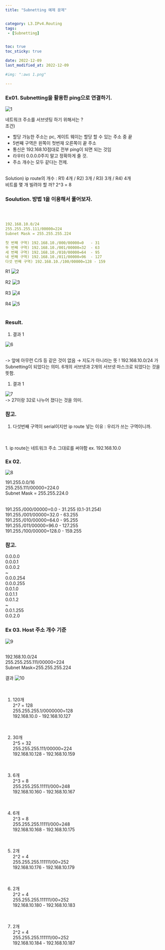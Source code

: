```yaml
---
title: "Subnetting 예제 문제"


category: L3.IPv4.Routing
tags:
 - [Subnetting]


toc: true
toc_sticky: true

date: 2022-12-09
last_modified_at: 2022-12-09

#img: ":aws 1.png"

---
```


<!-- outline-start -->


### Ex01. Subnetting을 활용한 ping으로 연결하기.


![1](https://user-images.githubusercontent.com/117553252/211180342-60f9fc88-b156-46d6-b3b3-11ee2f4178d9.png)



네트워크 주소를 서브넷팅 하기 위해서는 ?
<br/>
조건)
- 할당 가능한 주소는 pc, 게이트 웨이는 할당 할 수 있는 주소 중 끝 
- 5번째 구역은 왼쪽이 첫번재 오른쪽이 끝 주소
- 통신은 192.168.10점대로 전부 ping이 되면 되는 것임
- 라우터 0.0.0.0주지 말고 정확하게 줄 것.
- 주소 개수는 모두 같다는 전제.
<br/>
Solution)
ip route의 개수 : R1) 4개 / R2) 3개 / R3) 3개 / R4) 4개
<br/>
비트를 몇 개 빌려야 할 까?
2^3 = 8


### Soulution. 방법 1을 이용해서 풀어보자.
<br/>

```yaml

192.168.10.0/24
255.255.255.111/00000=224
Subnet Mask = 255.255.255.224

첫 번째 구역) 192.168.10./000/00000=0   - 31
두 번째 구역) 192.168.10./001/00000=32  - 63
세 번째 구역) 192.168.10./010/00000=64  - 95
네 번째 구역) 192.168.10./011/00000=96  - 127
다섯 번째 구역) 192.168.10./100/00000=128 - 159

```

R1 
![2](https://user-images.githubusercontent.com/117553252/211180343-7fff4ced-228e-4d18-ac8b-1c5b7e12e413.png)
<br/><br/>
R2 
![3](https://user-images.githubusercontent.com/117553252/211180344-9be48839-4e8f-41db-ab63-706866e22d8c.png)
<br/><br/>
R3 
![4](https://user-images.githubusercontent.com/117553252/211180336-59d6594c-5972-4f90-8f8c-8e695e792eaf.png)
<br/><br/>
R4 
![5](https://user-images.githubusercontent.com/117553252/211180338-44fd7aad-72c0-44d9-a514-4b52ccda315a.png)
<br/><br/>





### Result.


1. 결과 1

![6](https://user-images.githubusercontent.com/117553252/211180340-6fd86508-0d3a-4207-8d06-0daa586443f7.png)


<br/>
-> 앞에 아무런 C/S 등 같은 것이 없음 → 지도가 아니라는 뜻 ! 
192.168.10.0/24 가 Subnetting이 되었다는 의미.
6개의 서브넷과 2개의 서브넷 마스크로 되었다는 것을 뜻함.


1. 결과 1

![7](https://user-images.githubusercontent.com/117553252/211180341-db0dfc76-0fb7-4526-bb72-9ac475862cfb.png)
<br/>
-> 27이랑 32로 나누어 졌다는 것을 의미.






### 참고.

1. 다섯번째 구역이 serial이지만 ip route 넣는 이유
 : 우리가 쓰는 구역이니까.
<br/>
<br/>
1. ip route는 네트워크 주소 그대로를 써야함
 ex. 192.168.10.0





### Ex 02.


![8](https://user-images.githubusercontent.com/117553252/211180409-a3cd1494-452b-40e9-8d94-b833c377c907.png)


191.255.0.0/16 <br/>
255.255.111/00000=224.0 <br/>
Subnet Mask = 255.255.224.0 <br/>
<br/>
<br/>
191.255./000/00000=0.0 - 31.255 (0.1-31.254) <br/>
191.255./001/00000=32.0  - 63.255 <br/>
191.255./010/00000=64.0  - 95.255  
191.255./011/00000=96.0  - 127.255  
191.255./100/00000=128.0 - 159.255  




### 참고.



0.0.0.0  
0.0.0.1  
0.0.0.2  
~  
0.0.0.254  
0.0.0.255  
0.0.1.0  
0.0.1.1  
0.0.1.2  
~  
0.0.1.255  
0.0.2.0  




### Ex 03. Host 주소 개수 기준


![9](https://user-images.githubusercontent.com/117553252/211180415-9072d53e-781e-4d44-aa9e-bbc865ec2c47.png)
<br/><br/>

192.168.10.0/24  
255.255.255.111/00000=224  
Subnet Mask=255.255.255.224  




결과
![10](https://user-images.githubusercontent.com/117553252/211180440-26be6bb4-9f55-4676-bac6-b5eee3ec1d6e.png)<br/><br/><br/>



1. 120개  
2^7 = 128  
255.255.255.1/0000000=128  
192.168.10.0 - 192.168.10.127  
<br/><br/>

1. 30개  
2^5 = 32  
255.255.255.111/00000=224  
192.168.10.128 - 192.168.10.159  
<br/><br/>

1. 6개  
2^3 = 8  
255.255.255.11111/000=248  
192.168.10.160 - 192.168.10.167  
<br/><br/>

1. 6개  
2^3 = 8  
255.255.255.11111/000=248  
192.168.10.168 - 192.168.10.175  
<br/><br/>

1. 2개  
2^2 = 4  
255.255.255.111111/00=252  
192.168.10.176 - 192.168.10.179  
<br/><br/>

1. 2개  
2^2 = 4  
255.255.255.111111/00=252  
192.168.10.180 - 192.168.10.183  
<br/><br/>

1. 2개  
2^2 = 4  
255.255.255.111111/00=252  
192.168.10.184 - 192.168.10.187  
<br/><br/>